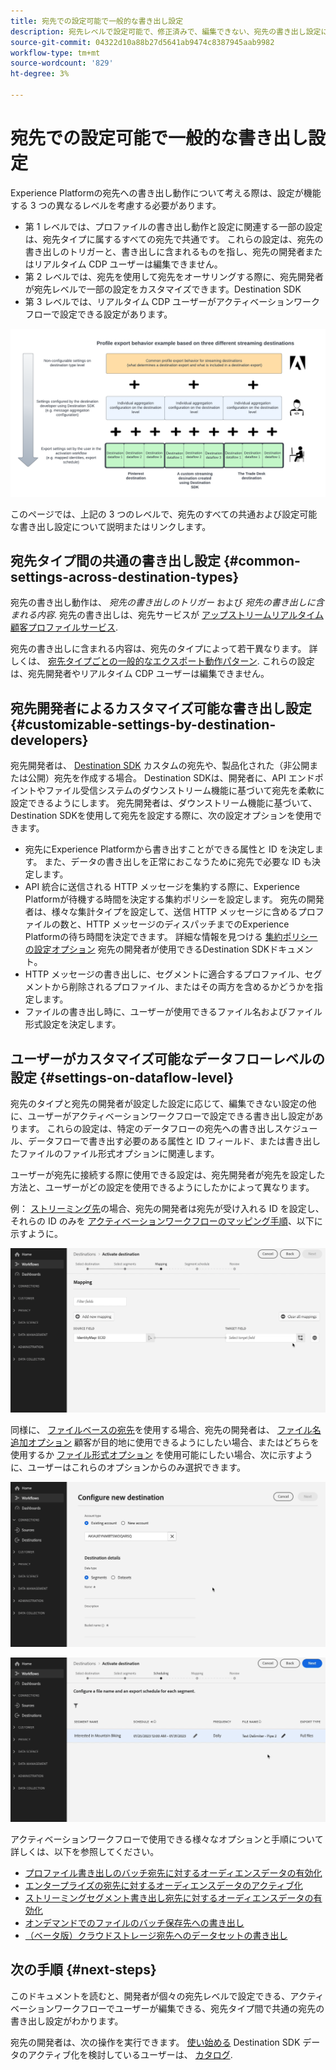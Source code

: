 ```yaml
---
title: 宛先での設定可能で一般的な書き出し設定
description: 宛先レベルで設定可能で、修正済みで、編集できない、宛先の書き出し設定について説明します。
source-git-commit: 04322d10a88b27d5641ab9474c8387945aab9982
workflow-type: tm+mt
source-wordcount: '829'
ht-degree: 3%

---
```



# 宛先での設定可能で一般的な書き出し設定

Experience Platformの宛先への書き出し動作について考える際は、設定が機能する 3 つの異なるレベルを考慮する必要があります。

* 第 1 レベルでは、プロファイルの書き出し動作と設定に関連する一部の設定は、宛先タイプに属するすべての宛先で共通です。 これらの設定は、宛先の書き出しのトリガーと、書き出しに含まれるものを指し、宛先の開発者またはリアルタイム CDP ユーザーは編集できません。
* 第 2 レベルでは、宛先を使用して宛先をオーサリングする際に、宛先開発者が宛先レベルで一部の設定をカスタマイズできます。Destination SDK
* 第 3 レベルでは、リアルタイム CDP ユーザーがアクティベーションワークフローで設定できる設定があります。

![宛先の共通書き出し設定と設定可能な書き出し設定の間のインタープレイを示す図](/help/destinations/assets/how-destinations-work/profile-export-behavior-diagram.png)

このページでは、上記の 3 つのレベルで、宛先のすべての共通および設定可能な書き出し設定について説明またはリンクします。

## 宛先タイプ間の共通の書き出し設定 {#common-settings-across-destination-types}

宛先の書き出し動作は、 *宛先の書き出しのトリガー* および *宛先の書き出しに含まれる内容*. 宛先の書き出しは、宛先サービスが [アップストリームリアルタイム顧客プロファイルサービス](https://experienceleague.adobe.com/docs/blueprints-learn/architecture/architecture-overview/platform-applications.html?lang=en#adobe-experience-platform-%26-applications-detailed-architecture-diagram).

宛先の書き出しに含まれる内容は、宛先のタイプによって若干異なります。 詳しくは、 [宛先タイプごとの一般的なエクスポート動作パターン](/help/destinations/how-destinations-work/profile-export-behavior.md). これらの設定は、宛先開発者やリアルタイム CDP ユーザーは編集できません。

## 宛先開発者によるカスタマイズ可能な書き出し設定 {#customizable-settings-by-destination-developers}

宛先開発者は、 [Destination SDK](/help/destinations/destination-sdk/overview.md) カスタムの宛先や、製品化された（非公開または公開）宛先を作成する場合。 Destination SDKは、開発者に、API エンドポイントやファイル受信システムのダウンストリーム機能に基づいて宛先を柔軟に設定できるようにします。 宛先開発者は、ダウンストリーム機能に基づいて、Destination SDKを使用して宛先を設定する際に、次の設定オプションを使用できます。

* 宛先にExperience Platformから書き出すことができる属性と ID を決定します。 また、データの書き出しを正常におこなうために宛先で必要な ID も決定します。
* API 統合に送信される HTTP メッセージを集約する際に、Experience Platformが待機する時間を決定する集約ポリシーを設定します。 宛先の開発者は、様々な集計タイプを設定して、送信 HTTP メッセージに含めるプロファイルの数と、HTTP メッセージのディスパッチまでのExperience Platformの待ち時間を決定できます。 詳細な情報を見つける [集約ポリシーの設定オプション](/help/destinations/destination-sdk/destination-configuration.md#aggregation) 宛先の開発者が使用できるDestination SDKドキュメント。
* HTTP メッセージの書き出しに、セグメントに適合するプロファイル、セグメントから削除されるプロファイル、またはその両方を含めるかどうかを指定します。
* ファイルの書き出し時に、ユーザーが使用できるファイル名およびファイル形式設定を決定します。

## ユーザーがカスタマイズ可能なデータフローレベルの設定 {#settings-on-dataflow-level}

宛先のタイプと宛先の開発者が設定した設定に応じて、編集できない設定の他に、ユーザーがアクティベーションワークフローで設定できる書き出し設定があります。 これらの設定は、特定のデータフローの宛先への書き出しスケジュール、データフローで書き出す必要のある属性と ID フィールド、または書き出したファイルのファイル形式オプションに関連します。

ユーザーが宛先に接続する際に使用できる設定は、宛先開発者が宛先を設定した方法と、ユーザーがどの設定を使用できるようにしたかによって異なります。

例： [ストリーミング先](/help/destinations/destination-types.md#streaming-destinations)の場合、宛先の開発者は宛先が受け入れる ID を設定し、それらの ID のみを [アクティベーションワークフローのマッピング手順](/help/destinations/ui/activate-segment-streaming-destinations.md#mapping)、以下に示すように。

![アクティベーションワークフローのマッピング手順での、ターゲットフィールドの ID 選択の画面記録。 ](/help/destinations/assets/how-destinations-work/identity-mapping-example.gif)

同様に、 [ファイルベースの宛先](/help/destinations/destination-types.md#file-based)を使用する場合、宛先の開発者は、 [ファイル名追加オプション](/help/destinations/ui/activate-batch-profile-destinations.md#file-names) 顧客が目的地に使用できるようにしたい場合、またはどちらを使用するか [ファイル形式オプション](/help/destinations/destination-sdk/guides/batch/configure-file-formatting-options.md) を使用可能にしたい場合、次に示すように、ユーザーはこれらのオプションからのみ選択できます。

![ファイルベースの宛先に接続する際の、ファイルフォーマットオプションの画面記録。](/help/destinations/assets/how-destinations-work/file-formatting-options.gif)

![アクティベーションワークフローのスケジューリング手順の「ファイル名を追加」オプションの画面記録。 ](/help/destinations/assets/how-destinations-work/filename-append-options.gif)

アクティベーションワークフローで使用できる様々なオプションと手順について詳しくは、以下を参照してください。

* [プロファイル書き出しのバッチ宛先に対するオーディエンスデータの有効化](/help/destinations/ui/activate-batch-profile-destinations.md)
* [エンタープライズの宛先に対するオーディエンスデータのアクティブ化](/help/destinations/ui/activate-streaming-profile-destinations.md)
* [ストリーミングセグメント書き出し宛先に対するオーディエンスデータの有効化](/help/destinations/ui/activate-segment-streaming-destinations.md)
* [オンデマンドでのファイルのバッチ保存先への書き出し](/help/destinations/ui/export-file-now.md)
* [（ベータ版）クラウドストレージ宛先へのデータセットの書き出し](/help/destinations/ui/export-datasets.md)

## 次の手順 {#next-steps}

このドキュメントを読むと、開発者が個々の宛先レベルで設定できる、アクティベーションワークフローでユーザーが編集できる、宛先タイプ間で共通の宛先の書き出し設定がわかります。

宛先の開発者は、次の操作を実行できます。 [使い始める](/help/destinations/destination-sdk/getting-started.md) Destination SDK データのアクティブ化を検討しているユーザーは、 [カタログ](/help/destinations/catalog/overview.md).